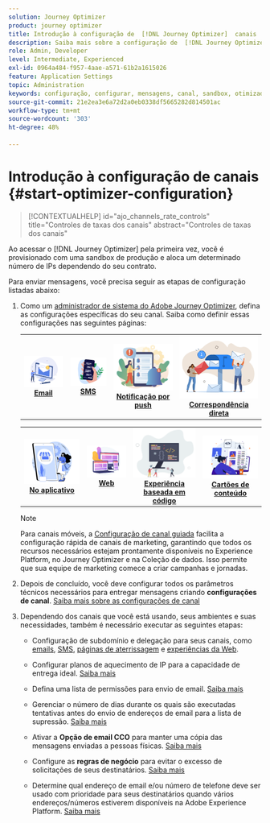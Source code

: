 ```yaml
---
solution: Journey Optimizer
product: journey optimizer
title: Introdução à configuração de  [!DNL Journey Optimizer]  canais
description: Saiba mais sobre a configuração de  [!DNL Journey Optimizer]  canais
role: Admin, Developer
level: Intermediate, Experienced
exl-id: 0964a484-f957-4aae-a571-61b2a1615026
feature: Application Settings
topic: Administration
keywords: configuração, configurar, mensagens, canal, sandbox, otimizador
source-git-commit: 21e2ea3e6a72d2a0eb0338df5665282d814501ac
workflow-type: tm+mt
source-wordcount: '303'
ht-degree: 48%

---
```



# Introdução à configuração de canais {#start-optimizer-configuration}

>[!CONTEXTUALHELP]
>id="ajo_channels_rate_controls"
>title="Controles de taxas dos canais"
>abstract="Controles de taxas dos canais"

Ao acessar o [!DNL Journey Optimizer] pela primeira vez, você é provisionado com uma sandbox de produção e aloca um determinado número de IPs dependendo do seu contrato.

Para enviar mensagens, você precisa seguir as etapas de configuração listadas abaixo:

1. Como um [administrador de sistema do Adobe Journey Optimizer](../start/path/administrator.md), defina as configurações específicas do seu canal. Saiba como definir essas configurações nas seguintes páginas:

   <table style="table-layout:fixed"><tr style="border: 0;">
    <td><a href="../email/get-started-email-config.md"><img alt="email" src="../channels/assets/do-not-localize/email.png"></a>
    <div align="center"><a href="../email/get-started-email-config.md"><strong>Email</strong></a></div></td>
    <td><a href="../sms/sms-configuration.md"><img alt="SMS" src="../channels/assets/do-not-localize/sms.png"></a>
    <div align="center"><a href="../sms/sms-configuration.md"><strong>SMS</strong></a></div></td>
    <td><a href="../push/push-configuration.md"><img alt="push" src="../channels/assets/do-not-localize/push.png"></a>
    <div align="center"><a href="../push/push-configuration.md"><strong>Notificação por push</strong></a></div></td>
    <td><a href="../direct-mail/direct-mail-configuration.md"><img alt="Correspondência direta" src="../channels/assets/do-not-localize/direct-mail.jpg"></a>
    <div align="center"><a href="../direct-mail/direct-mail-configuration.md"><strong>Correspondência direta</strong></a></div></td>
    </tr></table>

   <table style="table-layout:fixed"><tr style="border: 0;">
    <td><a href="../in-app/inapp-configuration.md"><img alt="No aplicativo" src="../channels/assets/do-not-localize/inapp.jpg"></a>
    <div align="center"><a href="../in-app/inapp-configuration.md"><strong>No aplicativo</strong></a></div></td>
    <td><a href="../web/web-configuration.md"><img alt="Web" src="../channels/assets/do-not-localize/web.jpg"></a>
    <div align="center"><a href="../web/web-configuration.md"><strong>Web</strong></a></div></td>
    <td><a href="../code-based/code-based-configuration.md"><img alt="Experiência baseada em código" src="../channels/assets/do-not-localize/code.png"></a>
    <div align="center"><a href="../code-based/code-based-configuration.md"><strong>Experiência baseada em código</strong></a></div></td>
    <td><a href="../content-card/content-card-configuration-prereq.md"><img alt="Cartões de conteúdo" src="../channels/assets/do-not-localize/cards.png"></a>
    <div align="center"><a href="../content-card/content-card-configuration-prereq.md"><strong>Cartões de conteúdo</strong></a></div></td>
    </tr></table>

   >[!NOTE]
   >
   >Para canais móveis, a [Configuração de canal guiada](set-mobile-config.md) facilita a configuração rápida de canais de marketing, garantindo que todos os recursos necessários estejam prontamente disponíveis no Experience Platform, no Journey Optimizer e na Coleção de dados. Isso permite que sua equipe de marketing comece a criar campanhas e jornadas.

1. Depois de concluído, você deve configurar todos os parâmetros técnicos necessários para entregar mensagens criando **configurações de canal**. [Saiba mais sobre as configurações de canal](channel-surfaces.md)

1. Dependendo dos canais que você está usando, seus ambientes e suas necessidades, também é necessário executar as seguintes etapas:

   * Configuração de subdomínio e delegação para seus canais, como [emails](about-subdomain-delegation.md), [SMS](../sms/sms-subdomains.md), [páginas de aterrissagem](../landing-pages/lp-subdomains.md) e [experiências da Web](../web/web-delegated-subdomains.md).

   * Configurar planos de aquecimento de IP para a capacidade de entrega ideal. [Saiba mais](ip-warmup-gs.md)

   * Defina uma lista de permissões para envio de email. [Saiba mais](allow-list.md)

   * Gerenciar o número de dias durante os quais são executadas tentativas antes do envio de endereços de email para a lista de supressão. [Saiba mais](manage-suppression-list.md)

   * Ativar a **Opção de email CCO** para manter uma cópia das mensagens enviadas a pessoas físicas. [Saiba mais](archiving-support.md#enable-bcc)

   * Configure as **regras de negócio** para evitar o excesso de solicitações de seus destinatários. [Saiba mais](../conflict-prioritization/rule-sets.md)

   * Determine qual endereço de email e/ou número de telefone deve ser usado com prioridade para seus destinatários quando vários endereços/números estiverem disponíveis na Adobe Experience Platform. [Saiba mais](primary-email-addresses.md)
